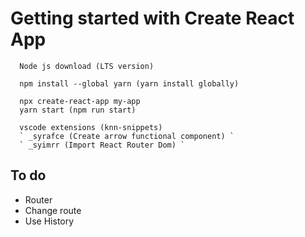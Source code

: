 # Getting started with Create React App

```
  Node js download (LTS version)
  
  npm install --global yarn (yarn install globally)
  
  npx create-react-app my-app
  yarn start (npm run start)

  vscode extensions (knn-snippets)
  ` _syrafce (Create arrow functional component) `
  ` _syimrr (Import React Router Dom) `

```
## To do
 - Router
 - Change route
 - Use History
